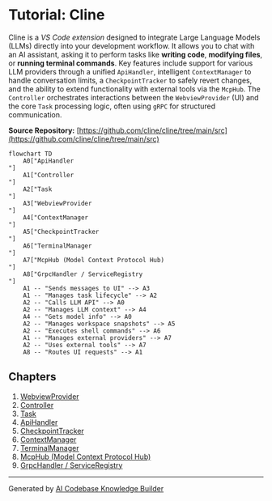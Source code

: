 # Tutorial: Cline

Cline is a *VS Code extension* designed to integrate Large Language Models (LLMs) directly into your development workflow.
It allows you to chat with an AI assistant, asking it to perform tasks like **writing code**, **modifying files**, or **running terminal commands**.
Key features include support for various LLM providers through a unified `ApiHandler`, intelligent `ContextManager` to handle conversation limits, a `CheckpointTracker` to safely revert changes, and the ability to extend functionality with external tools via the `McpHub`.
The `Controller` orchestrates interactions between the `WebviewProvider` (UI) and the core `Task` processing logic, often using `gRPC` for structured communication.


**Source Repository:** [https://github.com/cline/cline/tree/main/src](https://github.com/cline/cline/tree/main/src)

```mermaid
flowchart TD
    A0["ApiHandler
"]
    A1["Controller
"]
    A2["Task
"]
    A3["WebviewProvider
"]
    A4["ContextManager
"]
    A5["CheckpointTracker
"]
    A6["TerminalManager
"]
    A7["McpHub (Model Context Protocol Hub)
"]
    A8["GrpcHandler / ServiceRegistry
"]
    A1 -- "Sends messages to UI" --> A3
    A1 -- "Manages task lifecycle" --> A2
    A2 -- "Calls LLM API" --> A0
    A2 -- "Manages LLM context" --> A4
    A4 -- "Gets model info" --> A0
    A2 -- "Manages workspace snapshots" --> A5
    A2 -- "Executes shell commands" --> A6
    A1 -- "Manages external providers" --> A7
    A2 -- "Uses external tools" --> A7
    A8 -- "Routes UI requests" --> A1
```

## Chapters

1. [WebviewProvider
](01_webviewprovider_.md)
2. [Controller
](02_controller_.md)
3. [Task
](03_task_.md)
4. [ApiHandler
](04_apihandler_.md)
5. [CheckpointTracker
](05_checkpointtracker_.md)
6. [ContextManager
](06_contextmanager_.md)
7. [TerminalManager
](07_terminalmanager_.md)
8. [McpHub (Model Context Protocol Hub)
](08_mcphub__model_context_protocol_hub__.md)
9. [GrpcHandler / ServiceRegistry
](09_grpchandler___serviceregistry_.md)


---

Generated by [AI Codebase Knowledge Builder](https://github.com/The-Pocket/Tutorial-Codebase-Knowledge)